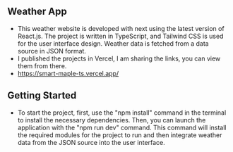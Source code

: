
## Weather App

- This weather website is developed with next using the latest version of React.js. The project is written in TypeScript, and Tailwind CSS is used for the user interface design. Weather data is fetched from a data source in JSON format.
- I published the projects in Vercel, I am sharing the links, you can view them from there.
- https://smart-maple-ts.vercel.app/

## Getting Started

- To start the project, first, use the "npm install" command in the terminal to install the necessary dependencies. Then, you can launch the application with the "npm run dev" command. This command will install the required modules for the project to run and then integrate weather data from the JSON source into the user interface.
